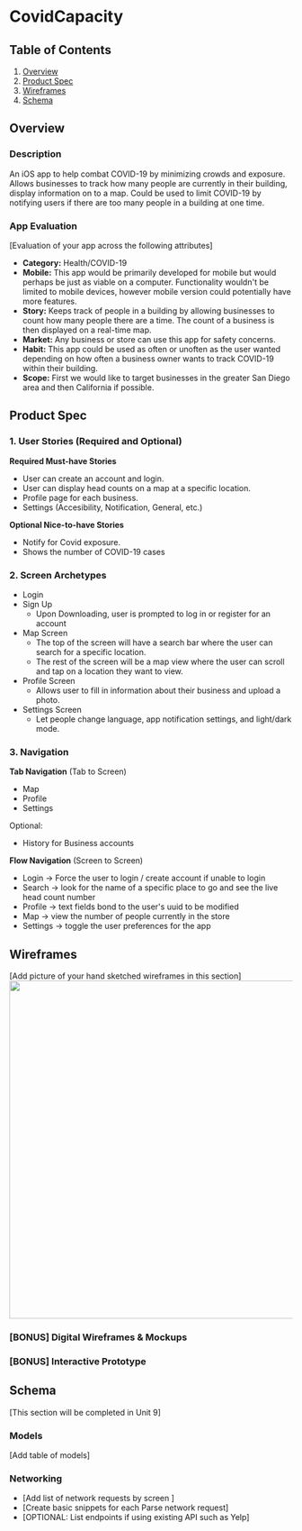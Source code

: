 # CovidCapacity

## Table of Contents
1. [Overview](#Overview)
1. [Product Spec](#Product-Spec)
1. [Wireframes](#Wireframes)
2. [Schema](#Schema)

## Overview
### Description
An iOS app to help combat COVID-19 by minimizing crowds and exposure. Allows businesses to track how many people are currently in their building, display information on to a map. Could be used to limit COVID-19 by notifying users if there are too many people in a building at one time.

### App Evaluation
[Evaluation of your app across the following attributes]
- **Category:** Health/COVID-19
- **Mobile:** This app would be primarily developed for mobile but would perhaps be just as viable on a computer. Functionality wouldn't be limited to mobile devices, however mobile version could potentially have more features.
- **Story:** Keeps track of people in a building by allowing businesses to count how many people there are a time. The count of a business is then displayed on a real-time map.
- **Market:** Any business or store can use this app for safety concerns.
- **Habit:** This app could be used as often or unoften as the user wanted depending on how often a business owner wants to track COVID-19 within their building.
- **Scope:** First we would like to target businesses in the greater San Diego area and then California if possible. 

## Product Spec

### 1. User Stories (Required and Optional)

**Required Must-have Stories**

* User can create an account and login.
* User can display head counts on a map at a specific location.
* Profile page for each business.
* Settings (Accesibility, Notification, General, etc.)

**Optional Nice-to-have Stories**
* Notify for Covid exposure.
* Shows the number of COVID-19 cases 

### 2. Screen Archetypes

* Login 
* Sign Up 
   * Upon Downloading, user is prompted to log in or register for an account 
* Map Screen
   * The top of the screen will have a search bar where the user can search for a specific location.
   * The rest of the screen will be a map view where the user can scroll and tap on a location they want to view.
* Profile Screen
   * Allows user to fill in information about their business and upload a photo.
* Settings Screen
   * Let people change language, app notification settings, and light/dark mode.

### 3. Navigation

**Tab Navigation** (Tab to Screen)

* Map
* Profile
* Settings

Optional:
* History for Business accounts

**Flow Navigation** (Screen to Screen)

* Login -> Force the user to login / create account if unable to login
* Search -> look for the name of a specific place to go and see the live head count number
* Profile -> text fields bond to the user's uuid to be modified
* Map -> view the number of people currently in the store
* Settings -> toggle the user preferences for the app

## Wireframes
[Add picture of your hand sketched wireframes in this section]
<img src="YOUR_WIREFRAME_IMAGE_URL" width=600>

### [BONUS] Digital Wireframes & Mockups

### [BONUS] Interactive Prototype

## Schema 
[This section will be completed in Unit 9]
### Models
[Add table of models]
### Networking
- [Add list of network requests by screen ]
- [Create basic snippets for each Parse network request]
- [OPTIONAL: List endpoints if using existing API such as Yelp]
